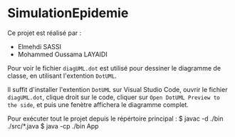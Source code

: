 # SimulationEpidemie

Ce projet est réalisé par :
  - Elmehdi SASSI
  - Mohammed Oussama LAYAIDI


Pour voir le fichier `diagUML.dot` est utilisé pour dessiner le diagramme de classe, en utilisant l'extention `DotUML`.

Il suffit d'installer l'extention `DotUML` sur Visual Studio Code, ouvrir le fichier `diagUML.dot`, clique droit sur le code, cliquer sur `Open DotUML Preview to the side`, et puis une fenètre affichera le diagramme complet.


Pour exécuter tout le projet depuis le répértoire principal :
  $ javac -d ./bin ./src/*.java
  $ java -cp ./bin App